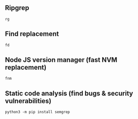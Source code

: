 ## Ripgrep
```shell
rg
```

## Find replacement
```shell
fd
```

## Node JS version manager (fast NVM replacement)
```shell
fnm
```

## Static code analysis (find bugs & security vulnerabilities)
```shell
python3 -m pip install semgrep
```
